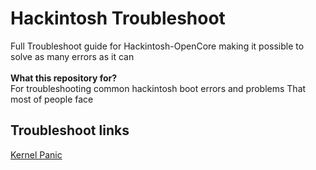 # Hackintosh Troubleshoot
Full Troubleshoot guide for Hackintosh-OpenCore making it possible to solve as many errors as it can
<br><br>
**What this repository for?** <br>
For troubleshooting common hackintosh boot errors and problems That most of people face

## Troubleshoot links
[ Kernel Panic ](https://github.com/gytch001/hackintosh-troubleshoot/blob/main/kernelpanic.md)
